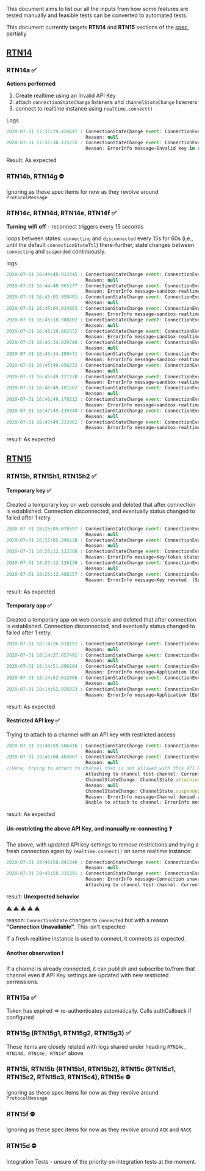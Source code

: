 This document aims to list our all the inputs from how some features are tested manually
and feasible tests can be converted to automated tests. 

This document currently targets **RTN14** and **RTN15**
 sections of the [spec](https://docs.ably.io/client-lib-development-guide/features/#idl), partially

## [RTN14](https://docs.ably.io/client-lib-development-guide/features/#RTN14)

### RTN14a ✅

**Actions performed**
1. Create realtime using an Invalid API Key
2. attach `connectionStateChange` listeners and `channelStateChange` listeners
3. connect to realtime instance using `realtime.connect()`

Logs
```js
2020-07-31 17:31:29.424647 : ConnectionStateChange event: ConnectionEvent.connecting
                             Reason: null
2020-07-31 17:31:30.115235 : ConnectionStateChange event: ConnectionEvent.failed
                             Reason: ErrorInfo message=Invalid key in request: asdf_d231:fawefsd-afwesd. (See https://help.ably.io/error/40005 for help.) code=40005 statusCode=400 href=https://help.ably.io/error/40005
```

Result: As expected

### RTN14b, RTN14g  ⛔ 
Ignoring as these spec items for now as they revolve around `ProtocolMessage`

### RTN14c, RTN14d, RTN14e, RTN14f ✅ 

**Turning wifi off** - reconnect triggers every 15 seconds

loops between states: `connecting` and `disconnected` every 15s for 60s (i.e., until the default `connectionStateTtl`)
there-further, state changes between `connecting` and `suspended` continuously.

logs
```js
2020-07-31 16:44:48.912345 : ConnectionStateChange event: ConnectionEvent.connecting
                             Reason: null
2020-07-31 16:44:48.965277 : ConnectionStateChange event: ConnectionEvent.disconnected
                             Reason: ErrorInfo message=sandbox-realtime.ably.io code=80000 statusCode=503 href=https://help.ably.io/error/80000
2020-07-31 16:45:03.950481 : ConnectionStateChange event: ConnectionEvent.connecting
                             Reason: null
2020-07-31 16:45:04.014063 : ConnectionStateChange event: ConnectionEvent.disconnected
                             Reason: ErrorInfo message=sandbox-realtime.ably.io code=80000 statusCode=503 href=https://help.ably.io/error/80000
2020-07-31 16:45:18.988102 : ConnectionStateChange event: ConnectionEvent.connecting
                             Reason: null
2020-07-31 16:45:19.062352 : ConnectionStateChange event: ConnectionEvent.disconnected
                             Reason: ErrorInfo message=sandbox-realtime.ably.io code=80000 statusCode=503 href=https://help.ably.io/error/80000
2020-07-31 16:45:34.020740 : ConnectionStateChange event: ConnectionEvent.connecting
                             Reason: null
2020-07-31 16:45:34.109471 : ConnectionStateChange event: ConnectionEvent.disconnected
                             Reason: ErrorInfo message=sandbox-realtime.ably.io code=80000 statusCode=503 href=https://help.ably.io/error/80000
2020-07-31 16:45:49.056232 : ConnectionStateChange event: ConnectionEvent.connecting
                             Reason: null
2020-07-31 16:45:49.127278 : ConnectionStateChange event: ConnectionEvent.suspended
                             Reason: ErrorInfo message=sandbox-realtime.ably.io code=80000 statusCode=503 href=https://help.ably.io/error/80000
2020-07-31 16:46:49.101562 : ConnectionStateChange event: ConnectionEvent.connecting
                             Reason: null
2020-07-31 16:46:49.178212 : ConnectionStateChange event: ConnectionEvent.suspended
                             Reason: ErrorInfo message=sandbox-realtime.ably.io code=80000 statusCode=503 href=https://help.ably.io/error/80000
2020-07-31 16:47:49.139349 : ConnectionStateChange event: ConnectionEvent.connecting
                             Reason: null
2020-07-31 16:47:49.213962 : ConnectionStateChange event: ConnectionEvent.suspended
                             Reason: ErrorInfo message=sandbox-realtime.ably.io code=80000 statusCode=503 href=https://help.ably.io/error/80000
```
result: As expected

## [RTN15](https://docs.ably.io/client-lib-development-guide/features/#RTN15)

### RTN15h, RTN15h1, RTN15h2  ✅ 

#### Temporary key ✅ 

Created a temporary key on web console and deleted that after connection is established.
Connection disconnected, and eventually status changed to failed after 1 retry. 

```js
2020-07-31 18:25:05.070597 : ConnectionStateChange event: ConnectionEvent.connecting
                             Reason: null
2020-07-31 18:25:05.296538 : ConnectionStateChange event: ConnectionEvent.connected
                             Reason: null
2020-07-31 18:25:12.123308 : ConnectionStateChange event: ConnectionEvent.disconnected
                             Reason: ErrorInfo message=Key/token status changed (revoke). (See https://help.ably.io/error/40131 for help.) code=40131 statusCode=401 href=https://help.ably.io/error/40131
2020-07-31 18:25:12.126130 : ConnectionStateChange event: ConnectionEvent.connecting
                             Reason: null
2020-07-31 18:25:12.408257 : ConnectionStateChange event: ConnectionEvent.failed
                             Reason: ErrorInfo message=Key revoked. (See https://help.ably.io/error/40131 for help.) code=40131 statusCode=401 href=https://help.ably.io/error/40131
```
result: As expected

#### Temporary app ✅ 

Created a temporary app on web console and deleted that after connection is established.
Connection disconnected, and eventually status changed to failed after 1 retry.

```js
2020-07-31 18:14:26.818151 : ConnectionStateChange event: ConnectionEvent.connecting
                             Reason: null
2020-07-31 18:14:27.057491 : ConnectionStateChange event: ConnectionEvent.connected
                             Reason: null
2020-07-31 18:14:51.896204 : ConnectionStateChange event: ConnectionEvent.disconnected
                             Reason: ErrorInfo message=Application lEu0Vg disabled. (See https://help.ably.io/error/40300 for help.) code=40300 statusCode=403 href=https://help.ably.io/error/40300
2020-07-31 18:14:52.612866 : ConnectionStateChange event: ConnectionEvent.connecting
                             Reason: null
2020-07-31 18:14:52.926823 : ConnectionStateChange event: ConnectionEvent.failed
                             Reason: ErrorInfo message=Application lEu0Vg disabled. (See https://help.ably.io/error/40300 for help.) code=40300 statusCode=403 href=https://help.ably.io/error/40300
```
result: As expected

#### Restricted API key ✅ 

Trying to attach to a channel with an API key with restricted access

```js
2020-07-31 19:40:59.586416 : ConnectionStateChange event: ConnectionEvent.connecting
                             Reason: null
2020-07-31 19:41:00.463867 : ConnectionStateChange event: ConnectionEvent.connected
                             Reason: null
//Here, trying to attach to channel that is not allowed with this API key
                             Attaching to channel test-channel: Current state ChannelState.initialized
                             ChannelStateChange: ChannelState.attaching
                             Reason: null
                             ChannelStateChange: ChannelState.suspended
                             Reason: ErrorInfo message=Channel denied access based on given capability; channelId = test-channel. (See https://help.ably.io/error/40160 for help.) code=40160 statusCode=401 href=https://help.ably.io/error/40160
                             Unable to attach to channel: ErrorInfo message=Channel denied access based on given capability; channelId = test-channel. (See https://help.ably.io/error/40160 for help.) code=40160 statusCode=401 href=https://help.ably.io/error/40160
```
result: As expected

#### Un-restricting the above API Key, and manually re-connecting ❓ 

The above, with updated API key settings to remove restrictions and trying a fresh connection again by `realtime.connect()` on same realtime instance:

```js
2020-07-31 19:45:58.041846 : ConnectionStateChange event: ConnectionEvent.connecting
                             Reason: null
2020-07-31 19:45:58.315391 : ConnectionStateChange event: ConnectionEvent.connected
                             Reason: ErrorInfo message=Connection unavailable code=80002 statusCode=503 href=https://help.ably.io/error/80002
                             Attaching to channel test-channel: Current state ChannelState.suspended
```

result: **Unexpected behavior** 

⚠️ ⚠️ ⚠️ ⚠️ ⚠️ 

reason:
`ConnectionState` changes to `connected` but with a reason **"Connection Unavailable"**.
This isn't expected


If a fresh realtime instance is used to connect, it connects as expected.

#### Another observation ❗

If a channel is already connected, it can publish and subscribe to/from that channel
even if API Key settings are updated with new restricted permissions.

### RTN15a ✅ 

Token has expired => re-authenticates automatically. Calls authCallback if configured

### RTN15g (RTN15g1, RTN15g2, RTN15g3) ✅ 

These items are closely related with logs shared under heading `RTN14c, RTN14d, RTN14e, RTN14f` above

### RTN15i, RTN15b (RTN15b1, RTN15b2), RTN15c (RTN15c1, RTN15c2, RTN15c3, RTN15c4), RTN15e ⛔ 

Ignoring as these spec items for now as they revolve around `ProtocolMessage`

### RTN15f ⛔ 

Ignoring as these spec items for now as they revolve around `ACK` and `NACK`

### RTN15d ⛔ 

Integration Tests - unsure of the priority on integration tests at the moment.
